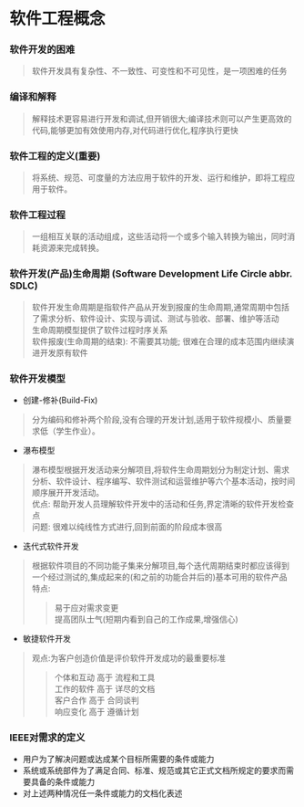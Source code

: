 软件工程概念
===========

### 软件开发的困难
> 软件开发具有复杂性、不一致性、可变性和不可见性，是一项困难的任务<br>

### 编译和解释
> 解释技术更容易进行开发和调试,但开销很大;编译技术则可以产生更高效的代码,能够更加有效使用内存,对代码进行优化,程序执行更快<br>

### 软件工程的定义(重要)
> 将系统、规范、可度量的方法应用于软件的开发、运行和维护，即将工程应用于软件。<br>

### 软件工程过程
> 一组相互关联的活动组成，这些活动将一个或多个输入转换为输出，同时消耗资源来完成转换。<br>

### 软件开发(产品)生命周期 (Software Development Life Circle abbr. SDLC)
> 软件开发生命周期是指软件产品从开发到报废的生命周期,通常周期中包括了需求分析、软件设计、实现与调试、测试与验收、部署、维护等活动<br>
> 生命周期模型提供了软件过程时序关系<br>
> 软件报废(生命周期的结束): 不需要其功能; 很难在合理的成本范围内继续演进开发原有软件<br>

### 软件开发模型

* 创建-修补(Build-Fix)
> 分为编码和修补两个阶段,没有合理的开发计划,适用于软件规模小、质量要求低（学生作业）。<br>

* 瀑布模型
> 瀑布模型根据开发活动来分解项目,将软件生命周期划分为制定计划、需求分析、软件设计、程序编写、软件测试和运营维护等六个基本活动，按时间顺序展开开发活动。<br>
> 优点: 帮助开发人员理解软件开发中的活动和任务,界定清晰的软件开发检查点<br>
> 问题: 很难以纯线性方式进行,回到前面的阶段成本很高<br>

* 迭代式软件开发
> 根据软件项目的不同功能子集来分解项目,每个迭代周期结束时都应该得到一个经过测试的,集成起来的(和之前的功能合并后的)基本可用的软件产品<br>
> 特点:<br>
>> 易于应对需求变更<br>
>> 提高团队士气(短期内看到自己的工作成果,增强信心)<br>

* 敏捷软件开发
> 观点:为客户创造价值是评价软件开发成功的最重要标准<br>
>> 个体和互动 高于 流程和工具<br>
>> 工作的软件 高于 详尽的文档<br>
>>   客户合作 高于 合同谈判<br>
>>   响应变化 高于 遵循计划<br>

### IEEE对需求的定义
* 用户为了解决问题或达成某个目标所需要的条件或能力
* 系统或系统部件为了满足合同、标准、规范或其它正式文档所规定的要求而需要具备的条件或能力
* 对上述两种情况任一条件或能力的文档化表述

